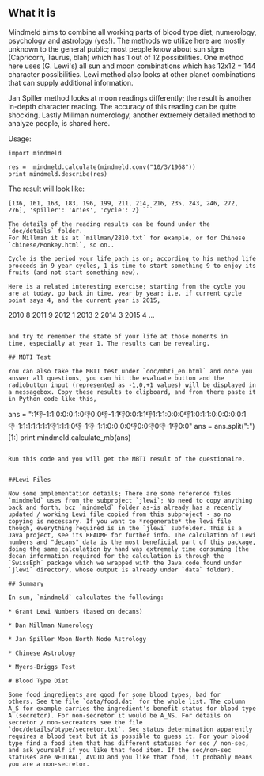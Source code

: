 ## What it is

Mindmeld aims to combine all working parts of blood type diet,
numerology, psychology and astrology (yes!). The methods we utilize
here are mostly unknown to the general public; most people know about
sun signs (Capricorn, Taurus, blah) which has 1 out of 12
possibilities. One method here uses (G. Lewi's) all sun and moon
combinations which has 12x12 = 144 character possibilities. Lewi
method also looks at other planet combinations that can supply
additional information.

Jan Spiller method looks at moon readings differently; the result is
another in-depth character reading. The accuracy of this reading can
be quite shocking. Lastly Millman numerology, another extremely
detailed method to analyze people, is shared here.

Usage:

```
import mindmeld

res =  mindmeld.calculate(mindmeld.conv("10/3/1968"))
print mindmeld.describe(res)
```

The result will look like:

``` {'millman': [28, 10, 2, 8, 1, 0], 'chinese': 'Monkey', 'lewi':
[136, 161, 163, 183, 196, 199, 211, 214, 216, 235, 243, 246, 272,
276], 'spiller': 'Aries', 'cycle': 2} ```

The details of the reading results can be found under the `doc/details` folder. 
For Millman it is at `millman/2810.txt` for example, or for Chinese
`chinese/Monkey.html`, so on..

Cycle is the period your life path is on; according to his method life
proceeds in 9 year cycles, 1 is time to start something 9 to enjoy its
fruits (and not start something new).

Here is a related interesting exercise; starting from the cycle you
are at today, go back in time, year by year; i.e. if current cycle
point says 4, and the current year is 2015,

```
2010 8
2011 9
2012 1
2013 2
2014 3
2015 4
...
```

and try to remember the state of your life at those moments in
time, especially at year 1. The results can be revealing.

## MBTI Test

You can also take the MBTI test under `doc/mbti_en.html` and once you
answer all questions, you can hit the evaluate button and the
radiobutton input (represented as -1,0,+1 values) will be displayed in
a messagebox. Copy these results to clipboard, and from there paste it
in Python code like this,

```
ans = ":1:-1:-1:1:0:0:0:1:0:-1:0:0:-1:-1:1:-1:0:0:1:1:-1:1:1:1:0:0:0:-1:1:0:1:1:0:0:0:0:0:1:-1:-1:1:1:1:1:1:1:-1:1:1:1:0:-1:-1:-1:-1:1:0:0:0:0:-1:0:0:-1:0:-1:-1:-1:0:0"
ans = ans.split(":")[1:]
print mindmeld.calculate_mb(ans)
```

Run this code and you will get the MBTI result of the questionaire.


##Lewi Files

Now some implementation details; There are some reference files
`mindmeld` uses from the subproject `jlewi`; No need to copy anything
back and forth, bcz `mindmeld` folder as-is already has a recently
updated / working Lewi file copied from this subproject - so no
copying is necessary. If you want to *regenerate* the lewi file
though, everything required is in the `jlewi` subfolder. This is a
Java project, see its README for further info. The calculation of Lewi
numbers and "decans" data is the most beneficial part of this package,
doing the same calculation by hand was extremely time consuming (the
decan information required for the calculation is through the
`SwissEph` package which we wrapped with the Java code found under
`jlewi` directory, whose output is already under `data` folder).

## Summary

In sum, `mindmeld` calculates the following:

* Grant Lewi Numbers (based on decans)

* Dan Millman Numerology

* Jan Spiller Moon North Node Astrology

* Chinese Astrology

* Myers-Briggs Test

# Blood Type Diet

Some food ingredients are good for some blood types, bad for
others. See the file `data/food.dat` for the whole list. The column
A_S for example carries the ingredient's benefit status for blood type
A (secretor). For non-secretor it would be A_NS. For details on
secretor / non-secreators see the file
`doc/details/btype/secretor.txt`. Sec status determination apparently
requires a blood test but it is possible to guess it. For your blood
type find a food item that has different statuses for sec / non-sec,
and ask yourself if you like that food item. If the sec/non-sec
statuses are NEUTRAL, AVOID and you like that food, it probably means
you are a non-secretor. 

